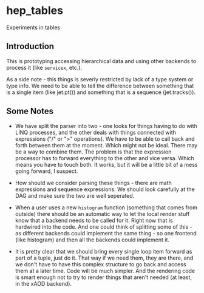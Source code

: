 # hep_tables
 Experiments in tables

 ## Introduction

 This is prototyping accessing hierarchical data and using other backends to process it (like `servicex`, etc.).

 As a side note - this things is severly restricted by lack of a type system or type info. We need to be able to tell the difference between something that is a single item (like jet.pt()) and something that is a sequence (jet.tracks()).
 
 ## Some Notes

 - We have split the parser into two - one looks for things having to do with LINQ processes, and the other deals with things connected with expressions ("/" or ">" operations). We have to be able to call back and forth between them at the moment. Which might not be ideal. There may be a way to combine them. The problem is that the expression processor has to forward everything to the other and vice versa. Which means you have to touch both. It works, but it will be a little bit of a mess going forward, I suspect.

 - How should we consider parsing these things - there are math expressions and sequence expressions. We should look carefully at the DAG and make sure the two are well seperated.
 
 - When a user uses a new `histogram` function (something that comes from outside) there should be an automatic way to let the local render stuff know that a backend needs to be called for it. Right now that is hardwired into the code. And one could think of splitting some of this - as different backends could implement the same thing - so one frontend (like histogram) and then all the backends could implement it.

 - It is pretty clear that we should bring every single loop item forward as part of a tuple, just do it. That way if we need them, they are there, and we don't have to have this complex structure to go back and access them at a later time. Code will be much simpler. And the rendering code is smart enough not to try to render things that aren't needed (at least, in the xAOD backend).